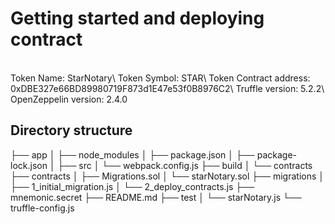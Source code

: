 <h1> Getting started and deploying contract </h1>
<br>
Token Name: StarNotary\
Token Symbol: STAR\
Token Contract address: 0xDBE327e66BD89980719F873d1E47e53f0B8976C2\
Truffle version: 5.2.2\
OpenZeppelin version: 2.4.0
<br>

<h2> Directory structure </h2>

├── app
│   ├── node_modules
│   ├── package.json
│   ├── package-lock.json
│   ├── src
│   └── webpack.config.js
├── build
│   └── contracts
├── contracts
│   ├── Migrations.sol
│   └── starNotary.sol
├── migrations
│   ├── 1_initial_migration.js
│   └── 2_deploy_contracts.js
├── mnemonic.secret
├── README.md
├── test
│   └── starNotary.js
└── truffle-config.js
